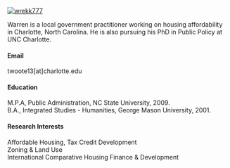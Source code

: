 

[![wrekk777](https://img.shields.io/badge/wrekk777-github-blue?logo=github)](https://github.com/wrekk777)

Warren is a local government practitioner working on housing affordability in Charlotte, North Carolina. He is also pursuing his PhD in Public Policy at UNC Charlotte. 

#### Email
twoote13[at]charlotte.edu

#### Education
M.P.A, Public Administration, NC State University, 2009.\
B.A., Integrated Studies - Humanities, George Mason University, 2001.

#### Research Interests
Affordable Housing, Tax Credit Development \
Zoning & Land Use \
International Comparative Housing Finance & Development

